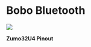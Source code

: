 # Bobo Bluetooth

<div>
    <img src="https://a.pololu-files.com/picture/0J6286.1200.jpg?177f62fab7018b9ff5f2898d27f91d61" />
    <p><b>Zumo32U4 Pinout</b></p>
</div>
